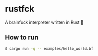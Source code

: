 # rustfck

A brainfuck interpreter written in Rust 🦀


## How to run

```bash
$ cargo run -q -- examples/hello_world.bf
```
